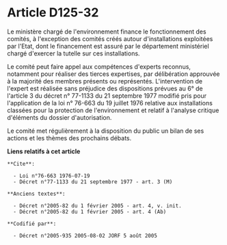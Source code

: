 # Article D125-32

Le ministère chargé de l'environnement finance le fonctionnement des comités, à l'exception des comités créés autour
d'installations exploitées par l'Etat, dont le financement est assuré par le département ministériel chargé d'exercer la
tutelle sur ces installations.

Le comité peut faire appel aux compétences d'experts reconnus, notamment pour réaliser des tierces expertises, par
délibération approuvée à la majorité des membres présents ou représentés. L'intervention de l'expert est réalisée sans
préjudice des dispositions prévues au 6° de l'article 3 du décret n° 77-1133 du 21 septembre 1977 modifié pris pour
l'application de la loi n° 76-663 du 19 juillet 1976 relative aux installations classées pour la protection de
l'environnement et relatif à l'analyse critique d'éléments du dossier d'autorisation.

Le comité met régulièrement à la disposition du public un bilan de ses actions et les thèmes des prochains débats.

**Liens relatifs à cet article**

	**Cite**:

	  - Loi n°76-663 1976-07-19
	  - Décret n°77-1133 du 21 septembre 1977 - art. 3 (M)

	**Anciens textes**:

	  - Décret n°2005-82 du 1 février 2005 - art. 4, v. init.
	  - Décret n°2005-82 du 1 février 2005 - art. 4 (Ab)

	**Codifié par**:

	  - Décret n°2005-935 2005-08-02 JORF 5 août 2005
